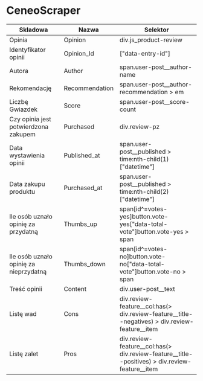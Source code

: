 # CeneoScraper

| Składowa | Nazwa | Selektor |
| --- | --- | --- |
| Opinia | Opinion | div.js\_product-review |
| Identyfikator opinii | Opinion\_Id | ["data-entry-id"] |
| Autora | Author | span.user-post\_\_author-name |
| Rekomendację | Recommendation | span.user-post\_\_author-recommendation \> em |
| Liczbę Gwiazdek | Score | span.user-post\_\_score-count |
| Czy opinia jest potwierdzona zakupem | Purchased | div.review-pz |
| Data wystawienia opinii | Published\_at | span.user-post\_\_published \> time:nth-child(1)["datetime"] |
| Data zakupu produktu | Purchased\_at | span.user-post\_\_published \> time:nth-child(2)["datetime"] |
| Ile osób uznało opinię za przydatną | Thumbs\_up | span[id^=votes-yes]button.vote-yes["data-total-vote"]button.vote-yes \> span |
| Ile osób uznało opinię za nieprzydatną | Thumbs\_down | span[id^=votes-no]button.vote-no["data-total-vote"]button.vote-no \> span |
| Treść opinii | Content | div.user-post\_\_text |
| Listę wad | Cons | div.review-feature\_\_col:has(\> div.review-feature\_\_title--negatives) \> div.review-feature\_\_item |
| Listę zalet | Pros | div.review-feature\_\_col:has(\> div.review-feature\_\_title--positives) \> div.review-feature\_\_item |